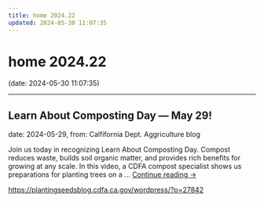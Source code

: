 ```yaml
---
title: home 2024.22
updated: 2024-05-30 11:07:35
---
```


# home 2024.22

(date: 2024-05-30 11:07:35)

---

## Learn About Composting Day — May 29!

date: 2024-05-29, from: Calfifornia Dept. Aggriculture blog

Join us today in recognizing Learn About Composting Day. Compost reduces waste, builds soil organic matter, and provides rich benefits for growing at any scale. In this video, a CDFA compost specialist shows us preparations for planting trees on a &#8230; <a href="https://plantingseedsblog.cdfa.ca.gov/wordpress/?p=27842">Continue reading <span class="meta-nav">&#8594;</span></a> 

<https://plantingseedsblog.cdfa.ca.gov/wordpress/?p=27842>

